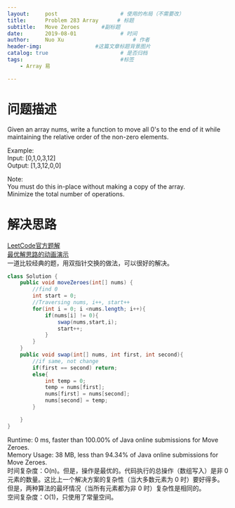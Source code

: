 ```yaml
---
layout:     post   				    # 使用的布局（不需要改）
title:      Problem 283 Array      # 标题 
subtitle:   Move Zeroes       #副标题
date:       2019-08-01				# 时间
author:     Nuo Xu 						# 作者
header-img:              	#这篇文章标题背景图片
catalog: true 						# 是否归档
tags:								#标签
    - Array 易

---
```

# 问题描述
Given an array nums, write a function to move all 0's to the end of it while maintaining the relative order of the non-zero elements.

Example:  
Input: [0,1,0,3,12]  
Output: [1,3,12,0,0]  

Note:  
You must do this in-place without making a copy of the array.  
Minimize the total number of operations.  
# 解决思路
[LeetCode官方题解](https://leetcode-cn.com/problems/move-zeroes/solution/yi-dong-ling-by-leetcode/)  
[最优解思路的动画演示](https://www.youtube.com/watch?v=rkV_no6QTFs)  
一道比较经典的题，用双指针交换的做法，可以很好的解决。
```java
class Solution {
    public void moveZeroes(int[] nums) {
        //find 0
        int start = 0;
        //Traversing nums, i++, start++
        for(int i = 0; i <nums.length; i++){
            if(nums[i] != 0){
                swap(nums,start,i);
                start++;
            }
        }
    }
    public void swap(int[] nums, int first, int second){
        //if same, not change
        if(first == second) return;
        else{
            int temp = 0;
            temp = nums[first];
            nums[first] = nums[second];
            nums[second] = temp;  
        }

    }
}
```
Runtime: 0 ms, faster than 100.00% of Java online submissions for Move Zeroes.  
Memory Usage: 38 MB, less than 94.34% of Java online submissions for Move Zeroes.  
时间复杂度：O(n)。但是，操作是最优的。代码执行的总操作（数组写入）是非 0 元素的数量。这比上一个解决方案的复杂性（当大多数元素为 0 时）要好得多。但是，两种算法的最坏情况（当所有元素都为非 0 时）复杂性是相同的。  
空间复杂度：O(1)，只使用了常量空间。  
